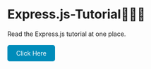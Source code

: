 # Express.js-Tutorial🚀🚀🚀

Read the Express.js tutorial at one place.
<br/>
<br/>
<a href="https://www.geeksforgeeks.org/express-js/" style="text-decoration:none; background-color:#008CBA; color:white; padding:10px 20px; border-radius:5px; display:inline-block;">Click Here</a>
